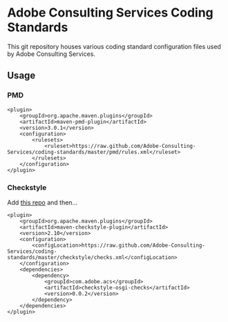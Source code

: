 # Adobe Consulting Services Coding Standards

This git repository houses various coding standard configuration files used by Adobe Consulting Services.

## Usage

### PMD

	<plugin>
	    <groupId>org.apache.maven.plugins</groupId>
	    <artifactId>maven-pmd-plugin</artifactId>
	    <version>3.0.1</version>
	    <configuration>
	        <rulesets>
	            <ruleset>https://raw.github.com/Adobe-Consulting-Services/coding-standards/master/pmd/rules.xml</ruleset>
	        </rulesets>
	    </configuration>
	</plugin>

### Checkstyle

Add [this repo](https://github.com/Adobe-Consulting-Services/maven-repo) and then...

	<plugin>
	    <groupId>org.apache.maven.plugins</groupId>
	    <artifactId>maven-checkstyle-plugin</artifactId>
	    <version>2.10</version>
	    <configuration>
	        <configLocation>https://raw.github.com/Adobe-Consulting-Services/coding-standards/master/checkstyle/checks.xml</configLocation>
	    </configuration>
        <dependencies>
            <dependency>
                <groupId>com.adobe.acs</groupId>
                <artifactId>checkstyle-osgi-checks</artifactId>
                <version>0.0.2</version>
            </dependency>
        </dependencies>
	</plugin>
